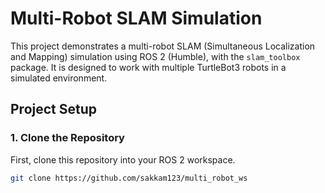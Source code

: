 # Multi-Robot SLAM Simulation

This project demonstrates a multi-robot SLAM (Simultaneous Localization and Mapping) simulation using ROS 2 (Humble), with the `slam_toolbox` package. It is designed to work with multiple TurtleBot3 robots in a simulated environment.

## Project Setup

### 1. Clone the Repository

First, clone this repository into your ROS 2 workspace.

```bash
git clone https://github.com/sakkam123/multi_robot_ws
